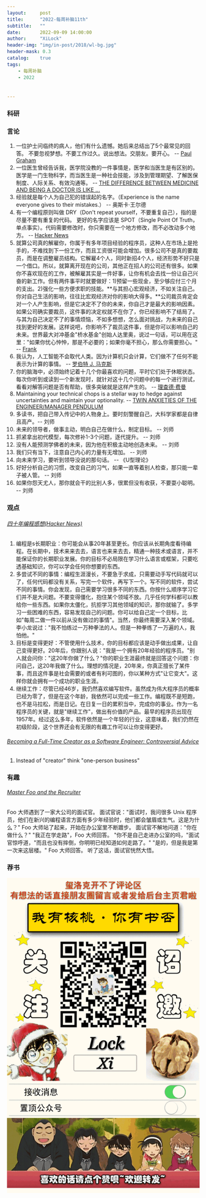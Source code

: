 ```yaml
---
layout:     post
title:      "2022-每周补脑11th"
subtitle:   ""
date:       2022-09-09 14:00:00
author:     "XiLock"
header-img: "img/in-post/2018/wl-bg.jpg"
header-mask: 0.3
catalog:    true
tags:
    - 每周补脑
    - 2022


---
```


### 科研

### 言论
1. 一位护士问临终的病人，他们有什么遗憾。她后来总结出了5个最常见的回答。 不要忽视梦想。不要工作过久。说出想法。交朋友。要开心。 -- [Paul Graham](http://www.paulgraham.com/todo.html) 
1. 一位医生曾经告诉我，医学院没教的一件事情是，医学和当医生是有区别的。医学是一门生物科学，而当医生是一种社会技能，涉及到管理期望、了解医保制度、人际关系、有效沟通等。 -- [THE DIFFERENCE BETWEEN MEDICINE AND BEING A DOCTOR IS LIKE ...](http://www.cs.uni.edu/~wallingf/blog/archives/monthly/2022-07.html#e2022-07-03T09_00_55.htm)
1. 经验就是每个人为自己犯的错误起的名字。（Experience is the name everyone gives to their mistakes.） -- 奥斯卡·王尔德
1. 有一个编程原则叫做 DRY（Don't repeat yourself，不要重复自己），指的是尽量不要有重复的代码。 更好的名字应该是 SPOT（Single Point Of Truth，单点事实）。代码需要修改时，你只需要在一个地方修改，而不必改动多个地方。 -- [Hacker News](https://news.ycombinator.com/item?id=32012566)
1. 就算公司真的解雇你，你属于有多年项目经验的程序员，这种人在市场上是抢手的，不难找到下一份工作，而且工资很可能会增加。很多公司不是真的要裁员，而是在调整雇员结构。它解雇4个人，同时新招4个人，经济形势不好只是一个借口。所以，就算离开现在的公司，其他正在招人的公司还有很多。如果你不喜欢现在的工作，被解雇其实是一件好事，让你有机会去找一份让自己兴奋的新工作。但有两件事平时就要做好：1)预留一些现金，至少够应付三个月的支出。2)强化一些方便求职的技能。**与其担心宏观经济，不如关注自己。你对自己生活的影响，往往比宏观经济对你的影响大得多。**公司裁员肯定会对一个人产生影响，但是它决定不了你的未来，你自己才是最大的影响因素。如果公司确实要裁员，这件事的决定权就不在你了，你已经影响不了结局了。与其为自己决定不了的事情烦恼，不如多想想，怎么面对挑战，为未来的自己找到更好的发展。这样说吧，你影响不了裁员这件事，但是你可以影响自己的未来。世界最大对冲基金"桥水基金"创始人达里奥，说过一句话，可以用在这里："如果你忧心忡忡，那是不必要的；如果你毫不担心，那么你需要担心。" -- [Frank](https://news.ycombinator.com/item?id=32798377)
1. 我认为，人工智能不会取代人类。因为计算机只会计算，它们做不了任何不能表示为计算的事情。 -- [罗伯特 J. 马克斯](https://mindmatters.ai/2022/07/marks-forget-the-hype-thinking-machines-cant-replace-humans/)
1. 你的脑海中，必须始终记着十几个你最喜欢的问题，平时它们处于休眠状态。每次你听到或读到一个新发现时，就针对这十几个问题中的每一个进行测试，看看对解答问题是否有帮助，很多突破就是这样产生的。 -- [理查德·费曼](https://alumni.media.mit.edu/~cahn/life/gian-carlo-rota-10-lessons.html)
1. Maintaining your technical chops is a stellar way to hedge against uncertainties and maintain your optionality. -- [TWIN ANXIETIES OF THE ENGINEER/MANAGER PENDULUM](https://charity.wtf/2022/03/24/twin-anxieties-of-the-engineer-manager-pendulum/)
1. 多读书，把自己带入传记中的人物身上。要时刻警醒自己，大科学家都是自律且高产。-- 刘师
1. 未来的领导者，做事主动，明白自己在做什么，制定目标。 -- 刘师
1. 抓紧拿出初代模型，每次修补1-3个问题，逐代提升。 -- 刘师
1. 没有人能预测学佛者的未来，因为他在积极主动地创造未来。 -- 刘师
1. 我们只有当下，注意自己内心的力量有无增加。 -- 刘师
1. 向未来学习，要听到领导没说的那句话。 -- 《U型理论》
1. 好好分析自己的习惯，改变自己的习气，如果一直等着别人检查，那只能一辈子被人管。 -- 刘师
1. 如果你怨天尤人，那你就会干的比别人多，很累但没有收获，不要耍小聪明。 -- 刘师
### 观点
###### [四十年编程感想(Hacker News)](https://codefol.io/posts/the-forty-year-programmer/)
1. 编程是s长期职业：你可能会从事20年甚至更长。你应该从长期角度看待编程。在长期中，技术来来去去，语言也来来去去，精通一种技术或语言，并不能保证你的长期职业发展。你的目标不必局限在学习什么语言或框架，只要吃透基础知识，你可以学会任何你想要的东西。
1. 多尝试不同的事情：编程生涯漫长，不要急于求成，只需要动手写代码就可以了，任何代码都没有关系，写完一个软件，再写下一个。写不同的软件，尝试不同的事情。你会发现，自己需要学习很多不同的东西。你按什么顺序学习它们并不是大问题。不要变得僵化，抱住某个领域不放。几乎任何学科都可以教给你一些东西。如果你太僵化，抗拒学习其他领域的知识，那你就输了。多学习一些困难的东西，容易发现自己的问题。你可以给自己定一个目标，比如"每周二做一件以前从没有做过的事情"。当然，你最终需要深入某个领域。李小龙说过："我不怕练过一万种拳法的人。但是一种拳练了一万遍的人，我怕他。"
1. 目标是变得更好：不管使用什么技术，你的目标都应该是动手做出成果，让自己变得更好。20年后，你跟别人说："我是一个拥有20年经验的程序员。"别人就会问你："这20年你做了什么？"你的职业生涯最终就是回答这个问题：你问自己，这20年我做了什么。理想的情况是，20年来，你真正擅长了某件事，而且这件事是社会需要的或者有利可图的，你以某种方式"让它变大"。这样你就会拥有一个成功的职业生涯。
1. 继续工作：尽管已经46岁，我仍然喜欢编写软件。虽然成为伟大程序员的概率已经为零了，但是在这个年龄，我依然可以完成一些工作。编程既不是短跑，也不是马拉松，而是日记。在日复一日的累积当中，完成你的事业。作为一名程序员的关键，就是"继续工作"，做出有价值的产品。最早的程序员出现在1957年。经过这么多年，软件依然是一个年轻的行业，这意味着，我们仍然在初级阶段，这个世界还会有无限的有趣工作可以让你变得更好。

###### [Becoming a Full-Time Creator as a Software Engineer: Controversial Advice](https://blog.pragmaticengineer.com/how-to-become-a-full-time-creator/)
1. Instead of "creator" think "one-person business"

### 有趣
###### [Master Foo and the Recruiter](http://www.catb.org/~esr/writings/unix-koans/recruiter.html)
Foo 大师遇到了一家大公司的面试官。 面试官说："面试时，我问很多 Unix 程序员，他们在新兴的编程语言方面有多少年经验时，他们都会皱眉或生气。这是为什么？" Foo 大师站了起来，开始在办公室里不断踱步。 面试官不解地问道："你在做什么？" "我正在学走路"，Foo 大师回答。 "你不是自己走进办公室的吗，"面试官惊呼道，"而且也没有摔倒，你明明已经知道如何走路了。" "是的，但是我是第一次来这层楼。" Foo 大师回答。 
听了这话，面试官恍然大悟。

### 荐书



![](/img/wc-tail.GIF)

